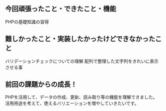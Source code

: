 <!-- readme.md -->
## 今回頑張ったこと・できたこと・機能
PHPの基礎知識の習得

## 難しかったこと・実装したかったけどできなかったこと
バリデーションチェックについての理解
配列で整理した文字列をきれいに表示させる事

## 前回の課題からの成長！
PHPを活用して、データの作成、更新、読み取り等の機能を理解できました。
活用用途を考えて、使えるバリエーションを増やしていきたいです。